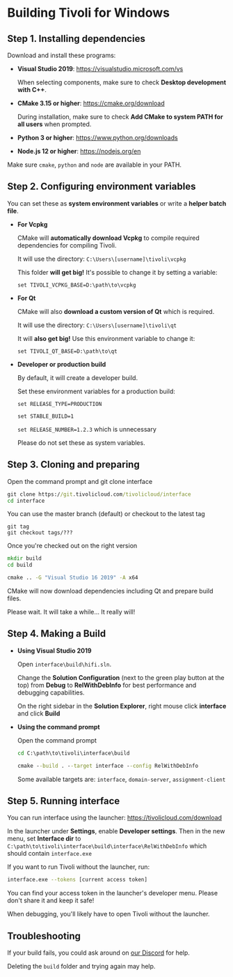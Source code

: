# Building Tivoli for Windows

## Step 1. Installing dependencies

Download and install these programs:

-   **Visual Studio 2019**: https://visualstudio.microsoft.com/vs

    When selecting components, make sure to check **Desktop development with C++**.

-   **CMake 3.15 or higher**: https://cmake.org/download

    During installation, make sure to check **Add CMake to system PATH for all users** when prompted.

-   **Python 3 or higher**: https://www.python.org/downloads

-   **Node.js 12 or higher**: https://nodejs.org/en

Make sure `cmake`, `python` and `node` are available in your PATH.

## Step 2. Configuring environment variables

You can set these as **system environment variables** or write a **helper batch file**.

-   **For Vcpkg**

    CMake will **automatically download Vcpkg** to compile required dependencies for compiling Tivoli.

    It will use the directory: `C:\Users\[username]\tivoli\vcpkg`

    This folder **will get big!** It's possible to change it by setting a variable:

    `set TIVOLI_VCPKG_BASE=D:\path\to\vcpkg`

-   **For Qt**

    CMake will also **download a custom version of Qt** which is required.

    It will use the directory: `C:\Users\[username]\tivoli\qt`

    It will **also get big!** Use this environment variable to change it:

    `set TIVOLI_QT_BASE=D:\path\to\qt`

-   **Developer or production build**

    By default, it will create a developer build.

    Set these environment variables for a production build:

    `set RELEASE_TYPE=PRODUCTION`

    `set STABLE_BUILD=1`

    `set RELEASE_NUMBER=1.2.3` which is unnecessary

    Please do not set these as system variables.

## Step 3. Cloning and preparing

Open the command prompt and git clone interface

```cmd
git clone https://git.tivolicloud.com/tivolicloud/interface
cd interface
```

You can use the master branch (default) or checkout to the latest tag

```
git tag
git checkout tags/???
```

Once you're checked out on the right version

```cmd
mkdir build
cd build

cmake .. -G "Visual Studio 16 2019" -A x64
```

CMake will now download dependencies including Qt and prepare build files.

Please wait. It will take a while... It really will!

## Step 4. Making a Build

-   **Using Visual Studio 2019**

    Open `interface\build\hifi.sln`.

    Change the **Solution Configuration** (next to the green play button at the top) from **Debug** to **RelWithDebInfo** for best performance and debugging capabilities.

    On the right sidebar in the **Solution Explorer**, right mouse click **interface** and click **Build**

-   **Using the command prompt**

    Open the command prompt

    ```cmd
    cd C:\path\to\tivoli\interface\build

    cmake --build . --target interface --config RelWithDebInfo
    ```

    Some available targets are: `interface`, `domain-server`, `assignment-client`

## Step 5. Running interface

You can run interface using the launcher: https://tivolicloud.com/download

In the launcher under **Settings**, enable **Developer settings**. Then in the new menu, set **Interface dir** to `C:\path\to\tivoli\interface\build\interface\RelWithDebInfo` which should contain `interface.exe`

If you want to run Tivoli without the launcher, run:

```bash
interface.exe --tokens [current access token]
```

You can find your access token in the launcher's developer menu. Please don't share it and keep it safe!

When debugging, you'll likely have to open Tivoli without the launcher.

## Troubleshooting

If your build fails, you could ask around on [our Discord](https://tivolicloud.com/discord) for help.

Deleting the `build` folder and trying again may help.
